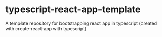 # typescript-react-app-template
A template repository for bootstrapping react app in typescript (created with create-react-app with typescript)
